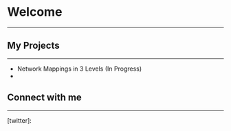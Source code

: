 # Welcome
-----

## My Projects
-----

- Network Mappings in 3 Levels (In Progress)
- 

## Connect with me
---
[twitter]: 
